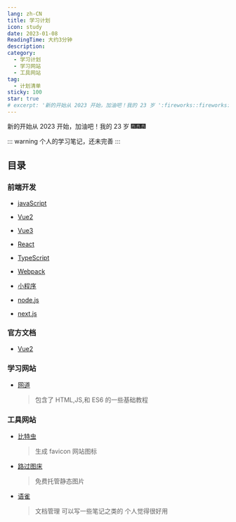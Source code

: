 ```yaml
---
lang: zh-CN
title: 学习计划
icon: study
date: 2023-01-08
ReadingTime: 大约3分钟
description:
category:
  - 学习计划
  - 学习网站
  - 工具网站
tag:
  - 计划清单
sticky: 100
star: true
# excerpt: '新的开始从 2023 开始，加油吧！我的 23 岁 ':fireworks::fireworks::fireworks:
---
```


新的开始从 2023 开始，加油吧！我的 23 岁 :fireworks::fireworks::fireworks:

::: warning
个人的学习笔记，还未完善
:::

## 目录

### 前端开发

- [javaScript](./notes/vue2.md) <Badge text="计划中" type="warning" />

- [Vue2](./notes/vue2.md) <Badge text="进行中" type="info" />

- [Vue3](./notes/vue3.md) <Badge text="进行中" type="info" />

- [React](./notes/vue2.md) <Badge text="计划中" type="warning" />

- [TypeScript](./notes/vue2.md) <Badge text="计划中" type="warning" />

- [Webpack](./notes/vue2.md) <Badge text="计划中" type="warning" />

- [小程序](./notes/vue2.md) <Badge text="计划中" type="warning" />

- [node.js](./notes/node.md) <Badge text="进行中" type="info" />

- [next.js](./notes/vue2.md) <Badge text="计划中" type="warning" />

### 官方文档

- [Vue2](https://v2.cn.vuejs.org/)

### 学习网站

- [网道](https://wangdoc.com/)
  > 包含了 HTML,JS,和 ES6 的一些基础教程

### 工具网站

- [比特虫](https://www.bitbug.net/)

  > 生成 favicon 网站图标

- [路过图床](https://imgse.com/)

  > 免费托管静态图片

- [语雀](https://www.yuque.com/)
  > 文档管理 可以写一些笔记之类的 个人觉得很好用
